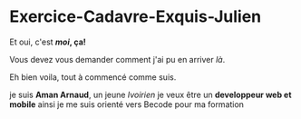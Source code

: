 # Exercice-Cadavre-Exquis-Julien

Et oui, c'est **_moi_, ça!**

Vous devez vous demander comment j'ai pu en arriver _là_.

Eh bien voila, tout à commencé comme suis.

je suis **Aman Arnaud**, un jeune _Ivoirien_
je veux être un **developpeur web et mobile**
ainsi je me suis orienté vers Becode pour ma formation
